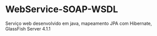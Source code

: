 # WebService-SOAP-WSDL
Serviço web desenvolvido em java, mapeamento JPA com Hibernate,  GlassFish Server 4.1.1
